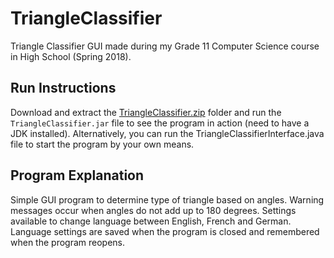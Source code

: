 # TriangleClassifier
Triangle Classifier GUI made during my Grade 11 Computer Science course in High School (Spring 2018).

## Run Instructions
Download and extract the [TriangleClassifier.zip](https://github.com/justinbauer-1/TriangleClassifier/blob/master/TriangleClassifier.zip) folder and run the `TriangleClassifier.jar` file to see the program in action (need to have a JDK installed). Alternatively, you can run the TriangleClassifierInterface.java file to start the program by your own means.

## Program Explanation
Simple GUI program to determine type of triangle based on angles. Warning messages occur when angles do not add up to 180 degrees. Settings available to change language between English, French and German. Language settings are saved when the program is closed and remembered when the program reopens.
